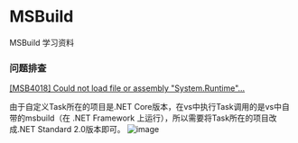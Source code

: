 # MSBuild
MSBuild 学习资料

### 问题排查
[[MSB4018] Could not load file or assembly "System.Runtime"...](https://stackoverflow.com/questions/73257163/custom-msbuild-task-net-6-0-runs-with-dotnet-but-not-in-vs)

由于自定义Task所在的项目是.NET Core版本，在vs中执行Task调用的是vs中自带的msbuild（在 .NET Framework 上运行），所以需要将Task所在的项目改成.NET Standard 2.0版本即可。
![image](https://github.com/chrisdaiii/msbuild/assets/67849861/3204ca14-0b46-4e88-9885-0b03cb2fef6e)
